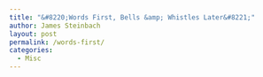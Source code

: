 ```yaml
---
title: "&#8220;Words First, Bells &amp; Whistles Later&#8221;"
author: James Steinbach
layout: post
permalink: /words-first/
categories:
  - Misc
---
```


